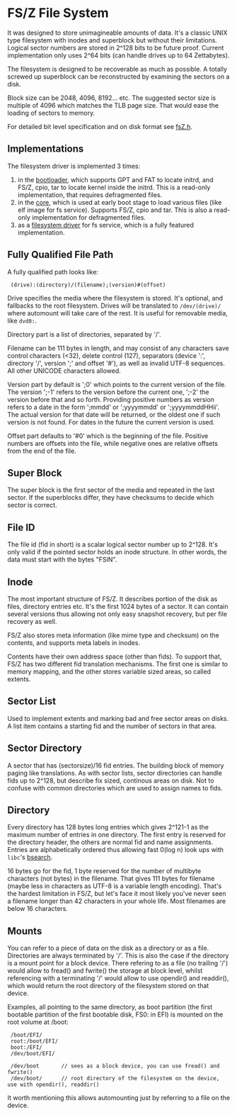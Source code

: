FS/Z File System
================

It was designed to store unimagineable amounts of data. It's a classic UNIX type filesystem with inodes and superblock
but without their limitations. Logical sector numbers are stored in 2^128 bits to be future proof. Current implementation
only uses 2^64 bits (can handle drives up to 64 Zettabytes).

The filesystem is designed to be recoverable as much as possible. A totally screwed up superblock can be reconstructed
by examining the sectors on a disk.

Block size can be 2048, 4096, 8192... etc. The suggested sector size is multiple of 4096 which matches the TLB page size.
That would ease the loading of sectors to memory.

For detailed bit level specification and on disk format see [fsZ.h](https://github.com/bztsrc/osz/blob/master/etc/include/fsZ.h).

Implementations
---------------
The filesystem driver is implemented 3 times:
 1. in the [bootloader](https://github.com/bztsrc/osz/blob/master/loader), which supports GPT and FAT to locate initrd, and FS/Z, cpio, tar to locate kernel inside the initrd. This is a read-only implementation, that requires defragmented files.
 2. in the [core](https://github.com/bztsrc/osz/blob/master/src/core/fs.c), which is used at early boot stage to load various files (like elf image for fs service). Supports FS/Z, cpio and tar. This is also a read-only implementation for defragmented files.
 3. as a [filesystem driver](https://github.com/bztsrc/osz/blob/master/src/drivers/fs/fsz) for fs service, which is a fully featured implementation.
 
Fully Qualified File Path
-------------------------

A fully qualified path looks like:

```
 (drive):(directory)/(filename);(version)#(offset)
```

Drive specifies the media where the filesystem is stored. It's optional, and fallbacks to the root filesystem.
Drives will be translated to `/dev/(drive)/` where automount will take care of the rest. It is useful for removable media,
like `dvd0:`.

Directory part is a list of directories, separated by '/'.

Filename can be 111 bytes in length, and may consist of any characters save control characters (<32), delete control (127),
separators (device ':', directory '/', version ';' and offset '#'), as well as invalid UTF-8 sequences. All other
UNICODE characters allowed.

Version part by default is ';0' which points to the current version of the file. The version ';-1' refers to the version
before the current one, ';-2' the version before that and so forth. Providing positive numbers as version refers to a date
in the form ';mmdd' or ';yyyymmdd' or ';yyyymmddHHii'. The actual version for that date will be returned, or the oldest one
if such version is not found. For dates in the future the current version is used.

Offset part defaults to '#0' which is the beginning of the file. Positive numbers are offsets into the file, while negative
ones are relative offsets from the end of the file.

Super Block
-----------

The super block is the first sector of the media and repeated in the last sector. If the superblocks differ, they have
checksums to decide which sector is correct.

File ID
-------

The file id (fid in short) is a scalar logical sector number up to 2^128. It's only valid if the pointed sector holds an
inode structure. In other words, the data must start with the bytes "FSIN".

Inode
-----

The most important structure of FS/Z. It describes portion of the disk as files, directory entries etc. It's the first
1024 bytes of a sector. It can contain several versions thus allowing not only easy snapshot recovery, but per file recovery
as well.

FS/Z also stores meta information (like mime type and checksum) on the contents, and supports meta labels in inodes.

Contents have their own address space (other than fids). To support that, FS/Z has two different fid translation mechanisms.
The first one is similar to memory mapping, and the other stores variable sized areas, so called extents.

Sector List
-----------

Used to implement extents and marking bad and free sector areas on disks. A list item contains a starting fid and the number
of sectors in that area.

Sector Directory
----------------

A sector that has (sectorsize)/16 fid entries. The building block of memory paging like translations. As with sector lists,
sector directories can handle fids up to 2^128, but describe fix sized, continous areas on disk. Not to confuse with common
directories which are used to assign names to fids.

Directory
---------

Every directory has 128 bytes long entries which gives 2^121-1 as the maximum number of entries in one directory. The first
entry is reserved for the directory header, the others are normal fid and name assignments. Entries are alphabetically ordered
thus allowing fast 0(log n) look ups with `libc`'s [bsearch](https://github.com/bztsrc/osz/blob/master/src/lib/libc/stdlib.c#L99).

16 bytes go for the fid, 1 byte reserved for the number of multibyte characters (not bytes) in the filename. That gives 111 bytes for
filename (maybe less in characters as UTF-8 is a variable length encoding). That's the hardest limitation in FS/Z, but let's
face it most likely you've never seen a filename longer than 42 characters in your whole life. Most filenames are below 16 characters.

Mounts
------

You can refer to a piece of data on the disk as a directory or as a file. Directories are always terminated by '/'. This is
also the case if the directory is a mount point for a block device. There refering to as a file (no trailing '/') would
allow to fread() and fwrite() the storage at block level, whilst referencing with a terminating '/' would allow to use opendir()
and readdir(), which would return the root directory of the filesystem stored on that device.

Examples, all pointing to the same directory, as boot partition (the first bootable partition of the first bootable disk,
FS0: in EFI) is mounted on the root volume at /boot:

```
 /boot/EFI/
 root:/boot/EFI/
 boot:/EFI/
 /dev/boot/EFI/
```
```
 /dev/boot       // sees as a block device, you can use fread() and fwrite()
 /dev/boot/      // root directory of the filesystem on the device, use with opendir(), readdir()
```

It worth mentioning this allows automounting just by referring to a file on the device.


